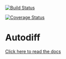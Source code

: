[![Build Status](https://travis-ci.org/CS207-group2/project-working.svg?branch=master)](https://travis-ci.org/CS207-group2/project-working.svg?branch=master)

[![Coverage Status](https://coveralls.io/repos/github/CS207-group2/project-working/badge.svg?branch=master)](https://coveralls.io/github/CS207-group2/project-working?branch=master)

# Autodiff

[Click here to read the docs](docs/README.md)
